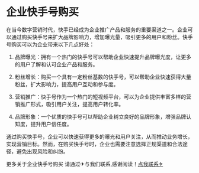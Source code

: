 # 企业快手号购买

在当今数字营销时代，快手已经成为企业推广产品和服务的重要渠道之一。企业可以通过购买快手号来扩大品牌影响力，增加曝光量，吸引更多的用户和粉丝。快手号购买可以为企业带来以下几点好处：

1. 品牌曝光：拥有一个热门的快手号可以帮助企业快速提升品牌曝光度，让更多的用户了解和认可企业产品和服务。

2. 粉丝增长：购买一个具有一定粉丝基数的快手号，可以帮助企业快速获得大量粉丝，扩大影响力，提高用户互动和参与度。

3. 营销推广：快手号作为一个热门的短视频平台，可以为企业提供丰富多样的营销推广形式，吸引用户关注，提高用户转化率。

4. 品牌形象：一个优质的快手号可以帮助企业树立良好的品牌形象，增强品牌认知度，提升用户信任度。

通过购买快手号，企业可以快速获得更多的曝光和用户关注，从而推动业务增长，实现营销目标。然而，在购买快手号时，企业也需要注意选择正规渠道和合法途径，避免出现风险和纠纷。

更多关于企业快手号购买 请通过✈与我们联系,感谢阅读！[点我联系✈](https://faq.G208.com)